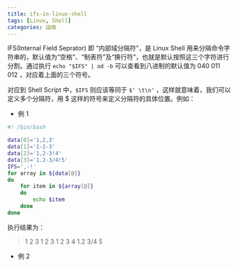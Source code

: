 ```yaml
---
title: ifs-in-linux-shell
tags: [Linux, Shell]
categories: 运维
---
```


IFS(Internal Field Seprator) 即 “内部域分隔符”，是 Linux Shell 用来分隔命令字符串的，默认值为“空格”、“制表符”及“换行符”，也就是默认按照这三个字符进行分割。通过执行 `echo "$IFS" | od -b` 可以查看到八进制的默认值为 040 011 012 ，对应着上面的三个符号。

对应到 Shell Script 中，`$IFS` 则应该等同于 `$' \t\n'` ，这样就意味着，我们可以定义多个分隔符，用 $ 这样的符号来定义分隔符的具体位置。例如：

* 例 1

```sh
#! /bin/bash

data[0]='1,2,3'
data[1]='1-2-3'
data[2]='1,2-3!4'
data[3]='1.2-3/4!5'
IFS=',-!'
for array in ${data[@]}
do
    for item in ${array[@]}
    do
        echo $item
    done
done
```

执行结果为：

> 1
> 2
> 3
> 1
> 2
> 3
> 1
> 2
> 3
> 4
> 1.2
> 3/4
> 5

* 例 2

```

```

